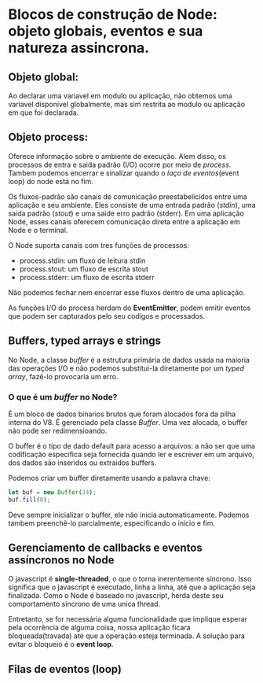 # Blocos de construção de Node: objeto globais, eventos e sua natureza assincrona.

## Objeto global:

Ao declarar uma variavel em modulo ou aplicação, não obtemos uma variavel disponivel globalmente, mas sim restrita ao modulo ou aplicação em que foi declarada. 

## Objeto process:

Oferece informação sobre o ambiente de execução. Alem disso, os processos de entra e saida padrão (I/O) ocorre por meio de *process*. Tambem podemos encerrar e sinalizar quando o *laço de eventos*(event loop) do node está no fim.

Os fluxos-padrão são canais de comunicação preestabelicidos entre uma aplicação e seu ambiente. Eles consiste de uma entrada padrão (*stdin*), uma saida padrão (*stout*) e uma saide erro padrão (stderr). Em uma aplicação Node, esses canais oferecem comunicação direta entre a aplicação em Node e o terminal.

O Node suporta canais com tres funções de processos:
- process.stdin: um fluxo de leitura stdin
- process.stout: um fluxo de escrita stout
- process.stderr: um fluxo de escrita stderr

Não podemos fechar nem encerrar esse fluxos dentro de uma aplicação.

As funções I/O do process herdam do **EventEmitter**, podem emitir eventos que podem ser capturados pelo seu codigos e processados.

## Buffers, typed arrays e strings

No Node, a classe *buffer* é a estrutura primária de dados usada na maioria das operações I/O e não podemos substitui-la diretamente por um *typed array*, fazê-lo provocaria um erro.

### O que é um *buffer* no Node?

É um bloco de dados binarios brutos que foram alocados fora da pilha interna do V8. É gerenciado pela classe *Buffer*. Uma vez alocada, o buffer não pode ser redimensioando.

O buffer é o tipo de dado default para acesso a arquivos: a não ser que uma codificação especifica seja fornecida quando ler e escrever em um arquivo, dos dados são inseridos ou extraidos buffers.

Podemos criar um buffer diretamente usando a palavra chave:
~~~ Javascript
let buf = new Buffer(24);
buf.fill(0);
~~~

Deve sempre inicializar o buffer, ele não inicia automaticamente. Podemos tambem preenchê-lo parcialmente, especificando o inicio e fim.

## Gerenciamento de callbacks e eventos assíncronos no Node

O javascript é **single-threaded**, o que o torna inerentemente síncrono. Isso significa que o javascript é executado, linha a linha, até que a aplicação seja finalizada. Como o Node é baseado no javascript, herda deste seu comportamento síncrono de uma unica thread.

Entretanto, se for necessária alguma funcionalidade que implique esperar pela ocorrência de alguma coisa, nossa aplicação ficara bloqueada(travada) até que a operação esteja terminada. A solução para evitar o bloqueio é o **event loop**.

## Filas de eventos (loop)

